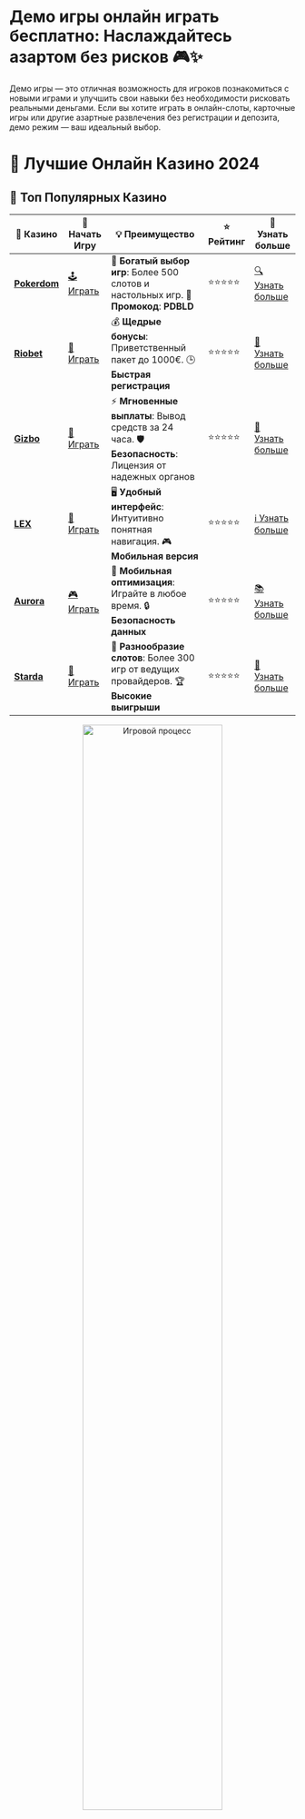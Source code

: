 # **Демо игры онлайн играть бесплатно: Наслаждайтесь азартом без рисков 🎮✨**

Демо игры — это отличная возможность для игроков познакомиться с новыми играми и улучшить свои навыки без необходимости рисковать реальными деньгами. Если вы хотите играть в онлайн-слоты, карточные игры или другие азартные развлечения без регистрации и депозита, демо режим — ваш идеальный выбор.

# 🎰 Лучшие Онлайн Казино 2024

## 🌟 Топ Популярных Казино

| 🎲 **Казино** | 🔗 **Начать Игру** | 💡 **Преимущество** | ⭐ **Рейтинг** | 🔗 **Узнать больше** |
|--------------|---------------------|---------------------|----------------|----------------------|
| [**Pokerdom**](https://brandplay.link/4k77v2yx) | [🕹️ Играть](https://brandplay.link/4k77v2yx) | 🎉 **Богатый выбор игр**: Более 500 слотов и настольных игр. 🎁 **Промокод**: **PDBLD** | ⭐⭐⭐⭐⭐ | [🔍 Узнать больше](https://brandplay.link/4k77v2yx) |
| [**Riobet**](https://brandplay.link/7xBLTPyj) | [🎰 Играть](https://brandplay.link/7xBLTPyj) | 💰 **Щедрые бонусы**: Приветственный пакет до 1000€. 🕒 **Быстрая регистрация** | ⭐⭐⭐⭐⭐ | [📖 Узнать больше](https://brandplay.link/7xBLTPyj) |
| [**Gizbo**](https://brandplay.link/bprXw4YV) | [🎲 Играть](https://brandplay.link/bprXw4YV) | ⚡ **Мгновенные выплаты**: Вывод средств за 24 часа. 🛡️ **Безопасность**: Лицензия от надежных органов | ⭐⭐⭐⭐⭐ | [📝 Узнать больше](https://brandplay.link/bprXw4YV) |
| [**LEX**](https://brandplay.link/zW4hdDFV) | [🤑 Играть](https://brandplay.link/zW4hdDFV) | 🖥️ **Удобный интерфейс**: Интуитивно понятная навигация. 🎮 **Мобильная версия** | ⭐⭐⭐⭐⭐ | [ℹ️ Узнать больше](https://brandplay.link/zW4hdDFV) |
| [**Aurora**](https://10trafic-stat2.com/click/668546556bcc6313411604bd/6766/13032/subaccount) | [🎮 Играть](https://10trafic-stat2.com/click/668546556bcc6313411604bd/6766/13032/subaccount) | 📱 **Мобильная оптимизация**: Играйте в любое время. 🔒 **Безопасность данных** | ⭐⭐⭐⭐⭐ | [📚 Узнать больше](https://10trafic-stat2.com/click/668546556bcc6313411604bd/6766/13032/subaccount) |
| [**Starda**](https://brandplay.link/fB7xwRFL) | [🎯 Играть](https://brandplay.link/fB7xwRFL) | 🎰 **Разнообразие слотов**: Более 300 игр от ведущих провайдеров. 🏆 **Высокие выигрыши** | ⭐⭐⭐⭐⭐ | [🔎 Узнать больше](https://brandplay.link/fB7xwRFL) |

<div align="center">
    <img src="https://i.pinimg.com/originals/87/9e/b9/879eb9354dd0699582408b68f2e253b2.gif" alt="Игровой процесс" width="70%">
</div>

## 💎 Лучшие Бонусы и Акции

| 🎲 **Казино** | 🔗 **Начать Игру** | 💡 **Преимущество** | ⭐ **Рейтинг** | 🔗 **Узнать больше** |
|--------------|---------------------|---------------------|----------------|----------------------|
| [**Kometa**](https://brandplay.link/8ZymQJV8) | [🎰 Играть](https://brandplay.link/8ZymQJV8) | 🎁 **Эксклюзивные бонусы**: Регулярные акции и промо. 🔄 **Программы лояльности** | ⭐⭐⭐⭐☆ | [🔍 Узнать больше](https://brandplay.link/8ZymQJV8) |
| [**R7**](https://brandplay.link/bMd3Yjsw) | [🕹️ Играть](https://brandplay.link/bMd3Yjsw) | 🕒 **Круглосуточная поддержка**: Всегда на связи. 💸 **Высокие лимиты** | ⭐⭐⭐⭐☆ | [📖 Узнать больше](https://brandplay.link/bMd3Yjsw) |
| [**7K**](https://brandplay.link/BvQyFShp) | [🎲 Играть](https://brandplay.link/BvQyFShp) | 🌟 **Эксклюзивные бонусы**: Только для VIP игроков. 🎉 **Сезонные акции** | ⭐⭐⭐⭐☆ | [📝 Узнать больше](https://brandplay.link/BvQyFShp) |
| [**Kent**](https://brandplay.link/Fv2WP3js) | [🤑 Играть](https://brandplay.link/Fv2WP3js) | 📈 **Высокий RTP**: Более 98%. 💼 **Профессиональная поддержка** | ⭐⭐⭐⭐☆ | [ℹ️ Узнать больше](https://brandplay.link/Fv2WP3js) |
| [**1Xslots**](https://brandplay.link/hSB1khtr) | [🎮 Играть](https://brandplay.link/hSB1khtr) | 🎉 **Множество акций**: Еженедельные бонусы и турниры. 🛡️ **Безопасность** | ⭐⭐⭐⭐☆ | [📚 Узнать больше](https://brandplay.link/hSB1khtr) |
| [**Gama**](https://brandplay.link/j6NMKsDz) | [🎯 Играть](https://brandplay.link/j6NMKsDz) | 🔍 **Интуитивный интерфейс**: Легкость использования. 🏅 **Престижные турниры** | ⭐⭐⭐⭐☆ | [🔎 Узнать больше](https://brandplay.link/j6NMKsDz) |

<div align="center">
    <img src="https://i.pinimg.com/originals/87/9e/b9/879eb9354dd0699582408b68f2e253b2.gif" alt="Игровой процесс" width="70%">
</div>

## 🚀 Быстрые Выигрыши и Поддержка

| 🎲 **Казино** | 🔗 **Начать Игру** | 💡 **Преимущество** | ⭐ **Рейтинг** | 🔗 **Узнать больше** |
|--------------|---------------------|---------------------|----------------|----------------------|
| [**Onion**](https://brandplay.link/zBGRVpQ9) | [🎰 Играть](https://brandplay.link/zBGRVpQ9) | 🤑 **Низкие ставки**: Идеально для начинающих. 🔄 **Быстрые выводы** | ⭐⭐⭐⭐☆ | [🔍 Узнать больше](https://brandplay.link/zBGRVpQ9) |
| [**Чемпион**](https://temon-gter.cfd/go/lRq?p80412p304504pcc44t17455) | [🕹️ Играть](https://temon-gter.cfd/go/lRq?p80412p304504pcc44t17455) | 🏅 **Лояльная программа**: Награды за активность. 🎁 **Ежемесячные бонусы** | ⭐⭐⭐⭐☆ | [📖 Узнать больше](https://temon-gter.cfd/go/lRq?p80412p304504pcc44t17455) |
| [**Vavada**](https://vavadapartner.pro/?promo=ea5c9275-6854-4505-94fc-95ab18221945-linkb2) | [🎲 Играть](https://vavadapartner.pro/?promo=ea5c9275-6854-4505-94fc-95ab18221945-linkb2) | 🚀 **Быстрая регистрация**: Начните играть мгновенно. 🔐 **Безопасные транзакции** | ⭐⭐⭐⭐☆ | [📝 Узнать больше](https://vavadapartner.pro/?promo=ea5c9275-6854-4505-94fc-95ab18221945-linkb2) |
| [**Friends**](https://gofriends.kim/linkb2) | [🤑 Играть](https://gofriends.kim/linkb2) | 🤝 **Социальные игры**: Играйте с друзьями. 🌐 **Мультиплатформенность** | ⭐⭐⭐⭐☆ | [ℹ️ Узнать больше](https://gofriends.kim/linkb2) |
| [**1WIN**](https://brandplay.link/smXVpBbG) | [🎮 Играть](https://brandplay.link/smXVpBbG) | 🏆 **Спортивные ставки**: Широкий выбор видов спорта. 💵 **Высокие коэффициенты** | ⭐⭐⭐⭐☆ | [📚 Узнать больше](https://brandplay.link/smXVpBbG) |
| [**Drip**](https://drp-ircp01.com/c07e6a3db) | [🎯 Играть](https://drp-ircp01.com/c07e6a3db) | 🌐 **Инновационные игры**: Новейшие игровые технологии. 🛡️ **Высокая безопасность** | ⭐⭐⭐⭐☆ | [🔎 Узнать больше](https://drp-ircp01.com/c07e6a3db) |
| [**JoyCasino**](https://rpc30.call2me.pro/?/ru/registration?apkpop=0&partner=p24970p3291217pc98f) | [🎰 Играть](https://rpc30.call2me.pro/?/ru/registration?apkpop=0&partner=p24970p3291217pc98f) | 🎁 **Приятные бонусы**: Ежедневные акции и подарки. 🕹️ **Разнообразие игр** | ⭐⭐⭐⭐☆ | [🔍 Узнать больше](https://rpc30.call2me.pro/?/ru/registration?apkpop=0&partner=p24970p3291217pc98f) |

<div align="center">
    <img src="https://i.pinimg.com/originals/87/9e/b9/879eb9354dd0699582408b68f2e253b2.gif" alt="Игровой процесс" width="70%">
</div>
---

✨ **Выбирайте лучшее казино для себя и наслаждайтесь игрой! Удачи!** ✨
![Демо игры онлайн](https://i.pinimg.com/originals/a9/29/6e/a9296ea1cf6a7c20a985e593451f0323.png)

### 1. **Что такое демо игры?** 🧩

Демо игры — это бесплатные версии популярных онлайн-игр, которые позволяют игрокам наслаждаться процессом без необходимости делать ставки реальными деньгами. Игроки могут попробовать все функции игры, ее бонусы, графику и механики, не рискуя своими средствами.

#### 1.1 **Основные особенности демо игр** 🎮

- **Отсутствие финансовых рисков**: Играйте без вложений и потерь.
- **Обучение и тренировка**: Демо версии — отличная возможность изучить механизмы игры и протестировать стратегии.
- **Доступность 24/7**: Играть можно в любое время и в любом месте, главное — наличие интернета.
- **Разнообразие игр**: В демо режиме доступны не только слоты, но и покер, блэкджек и другие казино-игры.

### 2. **Где можно играть в демо игры онлайн бесплатно?** 🌍

Множество онлайн-казино и игровых платформ предлагают демо версии популярных слотов и других азартных игр. Вот несколько способов наслаждаться бесплатными играми:

#### 2.1 **Онлайн казино с демо режимом** 🏅

Большинство онлайн-казино предлагают демо-режимы для своих игр. Выбирайте слот или другую игру, и наслаждайтесь процессом без необходимости делать ставки настоящими деньгами. Просто кликните на кнопку «Играть бесплатно» и приступайте к игре.

#### 2.2 **Специальные сайты для демо игр** 🌐

Существует множество сайтов, которые специализируются на предоставлении бесплатных демо игр. На таких платформах вы найдете широкий выбор слотов и других игр, которые можно протестировать без регистрации и депозитов.

#### 2.3 **Мобильные приложения** 📱

Многие мобильные приложения для смартфонов и планшетов также предлагают демо версии игр. Эти приложения позволяют наслаждаться азартными играми в любое время и в любом месте, не рискуя деньгами.

### 3. **Какие игры можно найти в демо режиме?** 🎰

Демо игры доступны для самых разных типов азартных игр. Вот несколько популярных категорий:

#### 3.1 **Слоты** 🎰

Слоты — это одни из самых популярных игр в онлайн-казино, и большинство из них доступны в демо версии. Вы можете играть в классические 3-барабанные слоты или пробовать новые видеослоты с бонусными функциями и большим количеством линий.

#### 3.2 **Карточные игры** ♠️♦️

Карточные игры, такие как блэкджек, покер и баккара, также доступны в демо режиме. Вы можете научиться стратегии и правилам игры без давления реальных ставок.

#### 3.3 **Рулетка** 🎡

Рулетка — это еще одна классика казино, которая доступна в демо версии. В игре можно познакомиться с различными типами ставок и стратегиями, не рискуя своими деньгами.

#### 3.4 **Другие игры** 🎮

Кроме стандартных слотов и карточных игр, многие онлайн-казино предлагают в демо-режиме и другие игры, такие как кено, видеопокер, лотереи и даже игры с живыми дилерами.

### 4. **Преимущества игры в демо-режиме** 🌟

- **Обучение и тестирование**: Демо режим идеален для новичков, чтобы изучить правила игры и протестировать стратегии без финансовых рисков.
- **Безопасность**: Вы можете наслаждаться азартными играми, не рискуя реальными деньгами, что особенно полезно для тех, кто не хочет делать депозит.
- **Доступность**: Демо игры доступны круглосуточно и совершенно бесплатно.
- **Разнообразие**: Множество игр в демо-режиме позволяют вам опробовать разные типы игр и выбрать то, что вам по душе.

### 5. **Заключение** 🎉

Демо игры онлайн — это лучший способ познакомиться с азартными играми, протестировать стратегии и просто повеселиться без финансовых рисков. Независимо от того, новичок ли вы или опытный игрок, демо режим даст вам возможность играть бесплатно, учиться и наслаждаться игрой.

Не упустите шанс наслаждаться демо играми, пробовать новые игры и расширять свои горизонты, не рискуя своими деньгами. 🏆🎰

